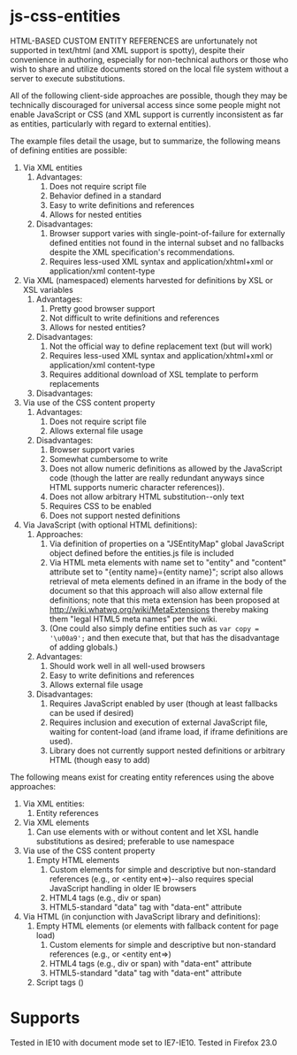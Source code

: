 # js-css-entities

HTML-BASED CUSTOM ENTITY REFERENCES are unfortunately not supported in
text/html (and XML support is spotty), despite their convenience in
authoring, especially for non-technical authors or those who wish to
share and utilize documents stored on the local file system without
a server to execute substitutions.

All of the following client-side approaches are possible, though they may be
technically discouraged for universal access since some people might not
enable JavaScript or CSS (and XML support is currently inconsistent as
far as entities, particularly with regard to external entities).

The example files detail the usage, but to summarize, the following means of
defining entities are possible:

1. Via XML entities
    1. Advantages:
        1. Does not require script file
        1. Behavior defined in a standard
        1. Easy to write definitions and references
        1. Allows for nested entities
    1. Disadvantages:
        1. Browser support varies with single-point-of-failure for
            externally defined entities not found in the internal
            subset and no fallbacks despite the XML specification's
            recommendations.
        1. Requires less-used XML syntax and application/xhtml+xml
            or application/xml content-type
1. Via XML (namespaced) elements harvested for definitions by
    XSL or XSL variables
    1. Advantages:
        1. Pretty good browser support
        1. Not difficult to write definitions and references
        1. Allows for nested entities?
    1. Disadvantages:
        1. Not the official way to define replacement text (but will work)
        1. Requires less-used XML syntax and application/xhtml+xml
            or application/xml content-type
        1. Requires additional download of XSL template to
            perform replacements
    1. Disadvantages:
1. Via use of the CSS content property
    1. Advantages:
        1. Does not require script file
        1. Allows external file usage
    1. Disadvantages:
        1. Browser support varies
        1. Somewhat cumbersome to write
        1. Does not allow numeric definitions as allowed by the JavaScript
            code (though the latter are really redundant anyways since HTML
            supports numeric character references)).
        1. Does not allow arbitrary HTML substitution--only text
        1. Requires CSS to be enabled
        1. Does not support nested definitions
1. Via JavaScript (with optional HTML definitions):
    1. Approaches:
        1. Via definition of properties on a "JSEntityMap" global JavaScript
            object defined before the entities.js file is included
        1. Via HTML meta elements with name set to "entity" and "content"
            attribute set to "{entity name}={entity name}"; script also
            allows retrieval of meta elements defined in an iframe in the
            body of the document so that this approach will also allow
            external file definitions; note that this meta extension has
            been proposed at http://wiki.whatwg.org/wiki/MetaExtensions
            thereby making them "legal HTML5 meta names" per the wiki.
        1. (One could also simply define entities such as `var copy = '\u00a9';`
            and then execute that, but that has the disadvantage of adding globals.)
    1. Advantages:
        1. Should work well in all well-used browsers
        1. Easy to write definitions and references
        1. Allows external file usage
    1. Disadvantages:
        1. Requires JavaScript enabled by user (though at least fallbacks
            can be used if desired)
        1. Requires inclusion and execution of external JavaScript file,
            waiting for content-load (and iframe load, if iframe definitions
            are used).
        1. Library does not currently support nested definitions or
            arbitrary HTML (though easy to add)

The following means exist for creating entity references using the above
approaches:

1. Via XML entities:
    1. Entity references
1. Via XML elements
    1. Can use elements with or without content and let XSL handle
        substitutions as desired; preferable to use namespace
1. Via use of the CSS content property
    1. Empty HTML elements
        1. Custom elements for simple and descriptive but non-standard
            references (e.g.,  or <entity ent=>)--also requires special
            JavaScript handling in older IE browsers
        1. HTML4 tags (e.g., div or span)
        1. HTML5-standard "data" tag with "data-ent" attribute
1. Via HTML (in conjunction with JavaScript library and definitions):
    1. Empty HTML elements (or elements with fallback content for
        page load)
        1. Custom elements for simple and descriptive but non-standard
            references (e.g., <entity> or <entity ent=>)
        1. HTML4 tags (e.g., div or span) with "data-ent" attribute
        1. HTML5-standard "data" tag with "data-ent" attribute
    1. Script tags (<script>e('{entity name}')</script>)

# Supports

Tested in IE10 with document mode set to IE7-IE10. Tested in Firefox 23.0
